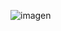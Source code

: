 ![imagen](https://github.com/E7OY/EjerciciosJAVA/assets/102689282/ec054c29-b4ad-4b72-8135-4f245a52f1b7)
